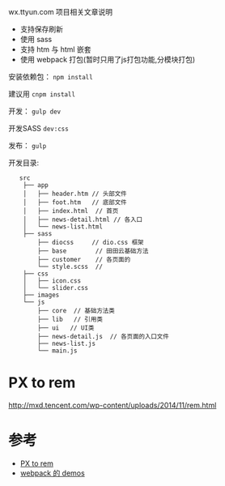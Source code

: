 wx.ttyun.com 项目相关文章说明

- 支持保存刷新
- 使用 sass
- 支持 htm 与 html 嵌套
- 使用 webpack 打包(暂时只用了js打包功能,分模块打包) 
 

安装依赖包：
`npm install`

建议用 ` cnpm install  `

开发：
`gulp dev`

开发SASS
`dev:css`

发布：
`gulp`


开发目录:

       src
        ├── app
        │   ├── header.htm // 头部文件
        │   ├── foot.htm   // 底部文件
        │   ├── index.html  // 首页 
        │   ├── news-detail.html // 各入口
        │   └── news-list.html
        ├── sass
            ├── diocss     // dio.css 框架
            ├── base        // 田田云基础方法
            ├── customer    // 各页面的
            └── style.scss  //     
        ├── css 
        │   ├── icon.css
        │   └── slider.css
        ├── images
        └── js
            ├── core  // 基础方法类
            ├── lib   // 引用类
            ├── ui   // UI类
            ├── news-detail.js  // 各页面的入口文件
            ├── news-list.js
            └── main.js
 

# PX to rem
http://mxd.tencent.com/wp-content/uploads/2014/11/rem.html

# 参考
* [ PX to rem](http://mxd.tencent.com/wp-content/uploads/2014/11/rem.html)
* [webpack 的 demos](http://zhizhi.betahouse.us/2015/09/27/yi-webpackde-demos/)
